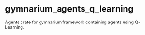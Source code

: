# gymnarium_agents_q_learning
Agents crate for gymnarium framework containing agents using Q-Learning.
